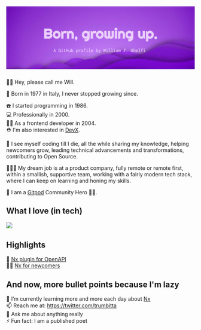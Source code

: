 # ![Born, growing up. A GitHub profile by William J. Ghelfi](header.jpeg)

👋🏻 Hey, please call me Will.

🐣 Born in 1977 in Italy, I never stopped growing since.

☎️ I started programming in 1986.  
💻 Professionally in 2000.  
💅🏻 As a frontend developer in 2004.  
⛑ I'm also interested in [DevX](https://devxconf.org/).

🔮 I see myself coding till I die, all the while sharing my knowledge, helping newcomers grow, leading technical advancements and transformations, contributing to Open Source.

👨🏻‍💻 My dream job is at a product company, fully remote or remote first, within a smallish, supportive team, working with a fairly modern tech stack, where I can keep on learning and honing my skills.

🍊 I am a [Gitpod](https://github.com/gitpod-io) Community Hero 🦸🏻.

## What I love (in tech)

<a href="https://git.io/typing-svg" style="display:inline-flex;align-items:center;" title="frontend+development, remote work, UX, FrontendOps, content+marketing, a11y, Nrwl+Nx. -Made with Typing SVG."><img src="https://readme-typing-svg.herokuapp.com?color=913CD2&size=30&vCenter=true&lines=frontend+development;UX;FrontendOps;content+marketing;a11y;Nrwl+Nx" /></a>

## Highlights

🤖 [Nx plugin for OpenAPI](https://github.com/trumbitta/nx-trumbitta/tree/main/packages/nx-plugin-openapi)  
✍🏻 [Nx for newcomers](https://trumbitta.hashnode.dev/series/nx)  

## And now, more bullet points because I'm lazy

🌱 I’m currently learning more and more each day about [Nx](https://github.com/nrwl/nx)  
📫 Reach me at: https://twitter.com/trumbitta  
💬 Ask me about anything really  
⚡ Fun fact: I am a published poet
